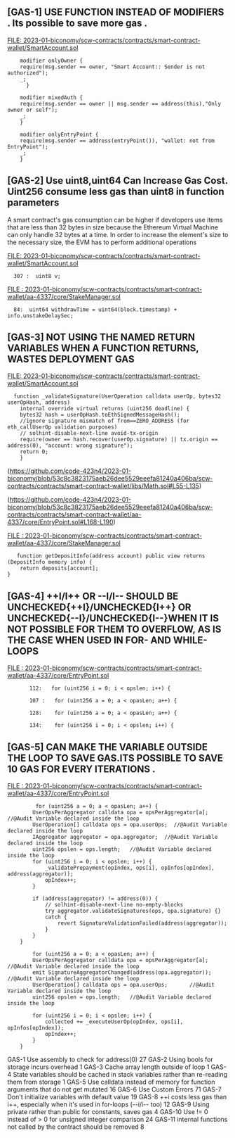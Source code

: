 ##

## [GAS-1]  USE FUNCTION INSTEAD OF MODIFIERS . Its possible to save more gas . 

[FILE: 2023-01-biconomy/scw-contracts/contracts/smart-contract-wallet/SmartAccount.sol](https://github.com/code-423n4/2023-01-biconomy/blob/main/scw-contracts/contracts/smart-contract-wallet/SmartAccount.sol)

        modifier onlyOwner {
        require(msg.sender == owner, "Smart Account:: Sender is not authorized");
        _;
          }

        modifier mixedAuth {
        require(msg.sender == owner || msg.sender == address(this),"Only owner or self");
        _;
        }

        modifier onlyEntryPoint {
        require(msg.sender == address(entryPoint()), "wallet: not from EntryPoint");
        _; 
        }

##

## [GAS-2]   Use uint8,uint64 Can Increase Gas Cost. Uint256 consume less gas than uint8 in function parameters 

A smart contract's gas consumption can be higher if developers use items that are less than 32 bytes in size because the Ethereum Virtual Machine can only handle 32 bytes at a time. In order to increase the element's size to the necessary size, the EVM has to perform additional operations

[FILE: 2023-01-biconomy/scw-contracts/contracts/smart-contract-wallet/SmartAccount.sol](https://github.com/code-423n4/2023-01-biconomy/blob/main/scw-contracts/contracts/smart-contract-wallet/SmartAccount.sol)

      307 :  uint8 v;


[FILE : 2023-01-biconomy/scw-contracts/contracts/smart-contract-wallet/aa-4337/core/StakeManager.sol](https://github.com/code-423n4/2023-01-biconomy/blob/main/scw-contracts/contracts/smart-contract-wallet/aa-4337/core/StakeManager.sol)

      84:  uint64 withdrawTime = uint64(block.timestamp) + info.unstakeDelaySec;

##

## [GAS-3]  NOT USING THE NAMED RETURN VARIABLES WHEN A FUNCTION RETURNS, WASTES DEPLOYMENT GAS

[FILE: 2023-01-biconomy/scw-contracts/contracts/smart-contract-wallet/SmartAccount.sol](https://github.com/code-423n4/2023-01-biconomy/blob/main/scw-contracts/contracts/smart-contract-wallet/SmartAccount.sol)

      function _validateSignature(UserOperation calldata userOp, bytes32 userOpHash, address)
        internal override virtual returns (uint256 deadline) {
        bytes32 hash = userOpHash.toEthSignedMessageHash();
        //ignore signature mismatch of from==ZERO_ADDRESS (for eth_callUserOp validation purposes)
        // solhint-disable-next-line avoid-tx-origin
        require(owner == hash.recover(userOp.signature) || tx.origin == address(0), "account: wrong signature");
        return 0;
        }

(https://github.com/code-423n4/2023-01-biconomy/blob/53c8c3823175aeb26dee5529eeefa81240a406ba/scw-contracts/contracts/smart-contract-wallet/libs/Math.sol#L55-L135)

(https://github.com/code-423n4/2023-01-biconomy/blob/53c8c3823175aeb26dee5529eeefa81240a406ba/scw-contracts/contracts/smart-contract-wallet/aa-4337/core/EntryPoint.sol#L168-L190)

[FILE : 2023-01-biconomy/scw-contracts/contracts/smart-contract-wallet/aa-4337/core/StakeManager.sol](https://github.com/code-423n4/2023-01-biconomy/blob/main/scw-contracts/contracts/smart-contract-wallet/aa-4337/core/StakeManager.sol)

       function getDepositInfo(address account) public view returns (DepositInfo memory info) {
        return deposits[account];
    }


##

## [GAS-4]   ++I/I++ OR --I/I-- SHOULD BE UNCHECKED{++I}/UNCHECKED{I++} OR  UNCHECKED{--I}/UNCHECKED{I--}WHEN IT IS NOT POSSIBLE FOR THEM TO OVERFLOW, AS IS THE CASE WHEN USED IN FOR- AND WHILE-LOOPS


[FILE : 2023-01-biconomy/scw-contracts/contracts/smart-contract-wallet/aa-4337/core/EntryPoint.sol](https://github.com/code-423n4/2023-01-biconomy/blob/main/scw-contracts/contracts/smart-contract-wallet/aa-4337/core/EntryPoint.sol)

           112:   for (uint256 i = 0; i < opslen; i++) {

           107 :   for (uint256 a = 0; a < opasLen; a++) {

           128:    for (uint256 a = 0; a < opasLen; a++) {

           134:    for (uint256 i = 0; i < opslen; i++) {

##

## [GAS-5]  CAN MAKE THE VARIABLE OUTSIDE THE LOOP TO SAVE GAS.ITS POSSIBLE TO SAVE 10 GAS FOR EVERY ITERATIONS .

[FILE : 2023-01-biconomy/scw-contracts/contracts/smart-contract-wallet/aa-4337/core/EntryPoint.sol](https://github.com/code-423n4/2023-01-biconomy/blob/main/scw-contracts/contracts/smart-contract-wallet/aa-4337/core/EntryPoint.sol)   

             for (uint256 a = 0; a < opasLen; a++) {
            UserOpsPerAggregator calldata opa = opsPerAggregator[a];  //@Audit Variable declared inside the loop  
            UserOperation[] calldata ops = opa.userOps;  //@Audit Variable declared inside the loop  
            IAggregator aggregator = opa.aggregator;  //@Audit Variable declared inside the loop  
            uint256 opslen = ops.length;   //@Audit Variable declared inside the loop  
            for (uint256 i = 0; i < opslen; i++) {
                _validatePrepayment(opIndex, ops[i], opInfos[opIndex], address(aggregator));
                opIndex++;
            }

            if (address(aggregator) != address(0)) {
                // solhint-disable-next-line no-empty-blocks
                try aggregator.validateSignatures(ops, opa.signature) {}
                catch {
                    revert SignatureValidationFailed(address(aggregator));
                }
            }
        }

            for (uint256 a = 0; a < opasLen; a++) {
            UserOpsPerAggregator calldata opa = opsPerAggregator[a];   //@Audit Variable declared inside the loop  
            emit SignatureAggregatorChanged(address(opa.aggregator));   //@Audit Variable declared inside the loop  
            UserOperation[] calldata ops = opa.userOps;       //@Audit Variable declared inside the loop  
            uint256 opslen = ops.length;   //@Audit Variable declared inside the loop  

            for (uint256 i = 0; i < opslen; i++) {
                collected += _executeUserOp(opIndex, ops[i], opInfos[opIndex]);
                opIndex++;
            }
        }





        




    
 




GAS-1	Use assembly to check for address(0)	27
GAS-2	Using bools for storage incurs overhead	1
GAS-3	Cache array length outside of loop	1
GAS-4	State variables should be cached in stack variables rather than re-reading them from storage	1
GAS-5	Use calldata instead of memory for function arguments that do not get mutated	16
GAS-6	Use Custom Errors	71
GAS-7	Don't initialize variables with default value	19
GAS-8	++i costs less gas than i++, especially when it's used in for-loops (--i/i-- too)	12
GAS-9	Using private rather than public for constants, saves gas	4
GAS-10	Use != 0 instead of > 0 for unsigned integer comparison	24
GAS-11	internal functions not called by the contract should be removed	8